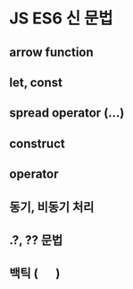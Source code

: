 # JS ES6 신 문법
## arrow function
## let, const
## spread operator (...)
## construct
## operator
## 동기, 비동기 처리
## .?, ?? 문법
## 백틱 ( `  ` )
